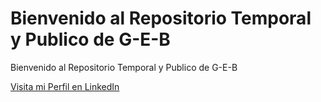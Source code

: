 # Bienvenido al Repositorio Temporal y Publico de G-E-B

Bienvenido al Repositorio Temporal y Publico de G-E-B

[Visita mi Perfil en LinkedIn](https://www.linkedin.com/in/barilarigustavo/)
